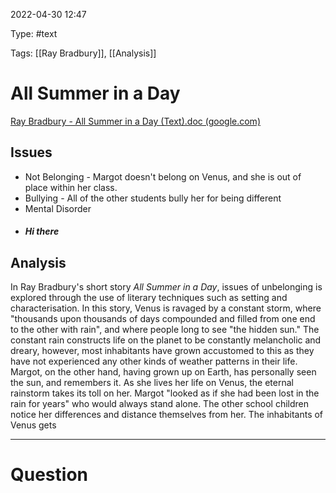 2022-04-30 12:47

Type: #text

Tags: [[Ray Bradbury]], [[Analysis]]

# All Summer in a Day
[Ray Bradbury - All Summer in a Day (Text).doc (google.com)](https://docs.google.com/viewer?a=v&pid=sites&srcid=b2Nkc2IuY2F8ZW5nNGMtc255ZGVyfGd4OjIyMmZiZTEyM2Y5MTQ0OTc)
## Issues
- Not Belonging - Margot doesn't belong on Venus, and she is out of place within her class.
- Bullying - All of the other students bully her for being different
- Mental Disorder
- ##### Hi there
## Analysis
In Ray Bradbury's short story *All Summer in a Day*, issues of unbelonging is explored through the use of literary techniques such as setting and characterisation. In this story, Venus is ravaged by a constant storm, where "thousands upon thousands of days compounded and filled from one end to the other with rain", and where people long to see "the hidden sun." The constant rain constructs life on the planet to be constantly melancholic and dreary, however, most inhabitants have grown accustomed to this as they have not experienced any other kinds of weather patterns in their life. Margot, on the other hand, having grown up on Earth, has personally seen the sun, and remembers it. As she lives her life on Venus, the eternal rainstorm takes its toll on her. Margot "looked as if she had been lost in the rain for years" who would always stand alone. The other school children notice her differences and distance themselves from her. The inhabitants of Venus gets 

---
# Question

